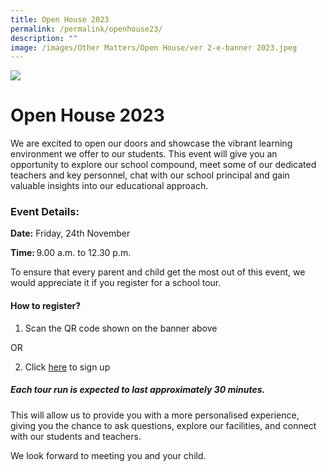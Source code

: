 ```yaml
---
title: Open House 2023
permalink: /permalink/openhouse23/
description: ""
image: /images/Other Matters/Open House/ver 2-e-banner 2023.jpeg
---
```

![](/images/Other%20Matters/Open%20House/lvss%20open%20house%202023%20e-banner.jpg)
# Open House 2023

We are excited to open our doors and showcase the vibrant learning environment we offer to our students. This event will give you an opportunity to explore our school compound, meet some of our dedicated teachers and key personnel, chat with our school principal and gain valuable insights into our educational approach. 

### **Event Details:** 

**Date:** Friday, 24th November 

**Time:** 9.00 a.m. to 12.30 p.m. 

To ensure that every parent and child get the most out of this event, we would appreciate it if you register for a school tour.  

#### **How to register?**
1. Scan the QR code shown on the banner above 

OR

2. Click [here](https://forms.moe.edu.sg/forms/J7zd2v) to sign up

##### **Each tour run is expected to last approximately 30 minutes.** 

This will allow us to provide you with a more personalised experience, giving you the chance to ask questions, explore our facilities, and connect with our students and teachers. 

We look forward to meeting you and your child.